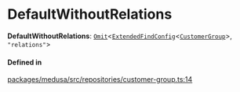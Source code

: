 # DefaultWithoutRelations

 **DefaultWithoutRelations**: [`Omit`](Omit.md)<[`ExtendedFindConfig`](ExtendedFindConfig.md)<[`CustomerGroup`](../classes/CustomerGroup.md)\>, ``"relations"``\>

#### Defined in

[packages/medusa/src/repositories/customer-group.ts:14](https://github.com/medusajs/medusa/blob/3d9f5ae63/packages/medusa/src/repositories/customer-group.ts#L14)
